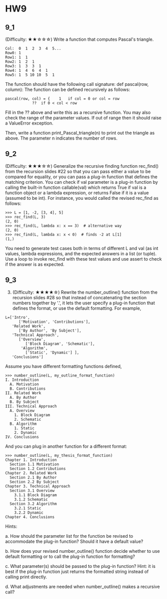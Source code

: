 # HW9

## 9_1
(Difficulty: ★★☆☆☆) Write a function that computes Pascal's triangle. 
```
Col:  0  1  2  3  4  5... 
Row0: 1
Row1: 1  1
Row2: 1  2  1
Row3: 1  3  3  1
Row4: 1  4  6  4  1
Row5: 1  5 10 10  5  1
```

The function should have the following call signature:
def pascal(row, column):
The function can be defined recursively as follows:
```
pascal(row, col) = {	1	if col = 0 or col = row
			??	if 0 < col < row
 ```
Fill in the ?? above and write this as a recursive function.  You may also check the range of the parameter values.  If out of range then it should raise a ValueError exception.

Then, write a function print_Pascal_triangle(n) to print out the triangle as above.  The parameter n indicates the number of rows.


## 9_2
(Difficulty: ★★★☆☆) Generalize the recursive finding function rec_find() from the recursion slides #22 so that you can pass either a value to be compared for equality, or you can pass a plug-in function that defines the matching criterion.  You can check if  val parameter is a plug-in function by calling the built-in function
callable(val)
which returns True if val is a function object or a lambda expression, or returns False if it is a value (assumed to be int).
For instance, you would called the revised rec_find as follows:
```
>>> L = [1, -2, [3, 4], 5]
>>> rec_find(L, 3)
(2, 0)
>>> rec_find(L, lambda x: x == 3)  # alternative way
(2, 0)
>>> rec_find(L, lambda x: x < 0)  # finds -2 at L[1]
(1,)
```

You need to generate test cases both in terms of different L and val (as int values, lambda expressions, and the expected answers in a list (or tuple).  Use a loop to invoke rec_find with these test values and use assert to check if the answer is as expected.

## 9_3
3.	(Difficulty: ★★★★☆) Rewrite the number_outline() function from the recursion slides #28 so that instead of concatenating the section numbers together by '.', it lets the user specify a plug-in function that defines the format, or use the default formatting.  For example,
```
L=['Intro',
      ['Motivation', 'Contributions'],
   'Related Work',
      ['By Author', 'By Subject'],
   'Technical Approach',
      ['Overview',
         ['Block Diagram', 'Schematic'],
       'Algorithm',
         ['Static', 'Dynamic'] ],
   'Conclusions']
```

Assume you have different formatting functions defined, 
```
>>> number_outline(L, my_outline_format_function)
I. Introduction
  A. Motivation
  B. Contributions
II. Related Work
  A. By Author
  B. By Subject
III. Technical Approach
  A. Overview
    1. Block Diagram
    2. Schematic
  B. Algorithm
    1. Static
    2. Dynamic
IV. Conclusions
```

And you can plug in another function for a different format:
```
>>> number_outline(L, my_thesis_format_function)
Chapter 1. Introduction
  Section 1.1 Motivation
  Section 1.2 Contributions
Chapter 2. Related Work
  Section 2.1 By Author
  Section 2.2 By Subject
Chapter 3. Technical Approach
  Section 3.1 Overview
    3.1.1 Block Diagram
    3.1.2 Schematic
  Section 3.2 Algorithm
    3.2.1 Static
    3.2.2 Dynamic
Chapter 4. Conclusions
```

Hints:

a. How should the parameter list for the function be revised to accommodate the plug-in function?  Should it have a default value?

b. How does your revised number_outline() function decide whether to use default formatting or to call the plug-in function for formatting?

c. What parameter(s) should be passed to the plug-in function?  Hint: it is best if the plug-in function just returns the formatted string instead of calling print directly.

d. What adjustments are needed when number_outline() makes a recursive call?


